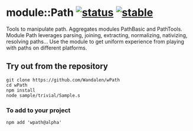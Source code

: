 
# module::Path [![status](https://github.com/Wandalen/wPath/actions/workflows/StandardPublish.yml/badge.svg)](https://github.com/Wandalen/wPath/actions/workflows/StandardPublish.yml) [![stable](https://img.shields.io/badge/stability-stable-brightgreen.svg)](https://github.com/emersion/stability-badges#stable)

Tools to manipulate path. Aggregates modules PathBasic and PathTools. Module Path leverages parsing, joining, extracting, normalizing, nativizing, resolving paths... Use the module to get uniform experience from playing with paths on different platforms.

## Try out from the repository
```
git clone https://github.com/Wandalen/wPath
cd wPath
npm install
node sample/trivial/Sample.s
```

### To add to your project
```
npm add 'wpath@alpha'
```


